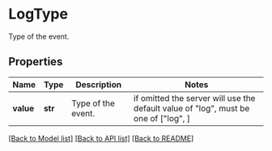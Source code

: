 # LogType

Type of the event.
## Properties
Name | Type | Description | Notes
------------ | ------------- | ------------- | -------------
**value** | **str** | Type of the event. |  if omitted the server will use the default value of "log",  must be one of ["log", ]

[[Back to Model list]](README.md#documentation-for-models) [[Back to API list]](README.md#documentation-for-api-endpoints) [[Back to README]](README.md)


